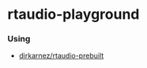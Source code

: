 rtaudio-playground
====================

### Using
- [dirkarnez/rtaudio-prebuilt](https://github.com/dirkarnez/rtaudio-prebuilt)
